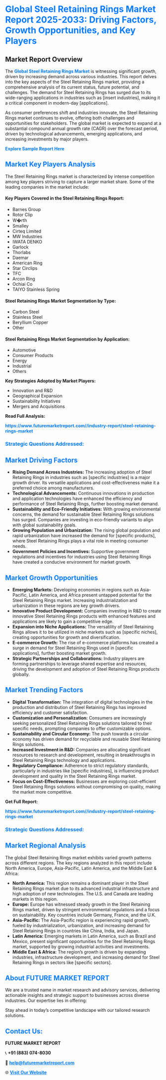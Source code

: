 <h1 style="color: #007BFF;">Global Steel Retaining Rings Market Report 2025-2033: Driving Factors, Growth Opportunities, and Key Players</h1>

<section id="overview">
<h2>Market Report Overview</h2>
<p>The <a href="https://www.futuremarketreport.com//industry-report/steel-retaining-rings-market" style="color: #007BFF; text-decoration: none;"><strong>Global Steel Retaining Rings Market</strong></a> is witnessing significant growth, driven by increasing demand across various industries. This report delves into the key aspects of the Steel Retaining Rings market, providing a comprehensive analysis of its current status, future potential, and challenges. The demand for Steel Retaining Rings has surged due to its wide-ranging applications in industries such as [insert industries], making it a critical component in modern-day [applications].</p>
<p>As consumer preferences shift and industries innovate, the Steel Retaining Rings market continues to evolve, offering both challenges and opportunities for stakeholders. The global market is expected to expand at a substantial compound annual growth rate (CAGR) over the forecast period, driven by technological advancements, emerging applications, and increasing investments by major players.</p>
</section>

<section id="overview">
<p><a href="https://www.futuremarketreport.com//request-sample/reportId=50145" style="color: #007BFF; text-decoration: none;"><strong>Explore Sample Report Here</strong></a></p>
</section>

<section id="key-players">
<h2 style="color: #007BFF;">Market Key Players Analysis</h2>
<p>The Steel Retaining Rings market is characterized by intense competition among key players striving to capture a larger market share. Some of the leading companies in the market include:</p>
<h4>Key Players Covered in the Steel Retaining Rings Report:</h4>
<ul><li>Barnes Group</li><li>Rotor Clip</li><li>W�rth</li><li>Smalley</li><li>Cirteq Limited</li><li>MW Industries</li><li>IWATA DENKO</li><li>Garlock</li><li>Thorlabs</li><li>Daemar</li><li>American Ring</li><li>Star Circlips</li><li>TFC</li><li>Arcon Ring</li><li>Ochiai Co</li><li>TAIYO Stainless Spring</li></ul>
<h4>Steel Retaining Rings Market Segmentation by Type:</h4>
<ul><li>Carbon Steel</li><li>Stainless Steel</li><li>Beryllium Copper</li><li>Other</li></ul>

<h4>Steel Retaining Rings Market Segmentation by Application:</h4>
<ul><li>Automotive</li><li>Consumer Products</li><li>Energy</li><li>Industrial</li><li>Others</li></ul>
<p><strong>Key Strategies Adopted by Market Players:</strong></p>
<ul>
<li>Innovation and R&D</li>
<li>Geographical Expansion</li>
<li>Sustainability Initiatives</li>
<li>Mergers and Acquisitions</li>
</ul>
</section>

<section>
<p><strong>Read Full Analysis: </strong></p><a href="https://www.futuremarketreport.com//industry-report/steel-retaining-rings-market" style="color: #007BFF; text-decoration: none;"><strong>https://www.futuremarketreport.com//industry-report/steel-retaining-rings-market</strong></a>
<h3 style="color: #007BFF;">Strategic Questions Addressed:</h3>
</section>

<section id="driving-factors">
<h2 style="color: #007BFF;">Market Driving Factors</h2>
<ul>
<li><strong>Rising Demand Across Industries:</strong> The increasing adoption of Steel Retaining Rings in industries such as [specific industries] is a major growth driver. Its versatile applications and cost-effectiveness make it a preferred choice among manufacturers.</li>
<li><strong>Technological Advancements:</strong> Continuous innovations in production and application technologies have enhanced the efficiency and performance of Steel Retaining Rings, further boosting market demand.</li>
<li><strong>Sustainability and Eco-Friendly Initiatives:</strong> With growing environmental concerns, the demand for sustainable Steel Retaining Rings solutions has surged. Companies are investing in eco-friendly variants to align with global sustainability goals.</li>
<li><strong>Growing Population and Urbanization:</strong> The rising global population and rapid urbanization have increased the demand for [specific products], where Steel Retaining Rings plays a vital role in meeting consumer needs.</li>
<li><strong>Government Policies and Incentives:</strong> Supportive government regulations and incentives for industries using Steel Retaining Rings have created a conducive environment for market growth.</li>
</ul>
</section>

<section id="growth-opportunities">
<h2 style="color: #007BFF;">Market Growth Opportunities</h2>
<ul>
<li><strong>Emerging Markets:</strong> Developing economies in regions such as Asia-Pacific, Latin America, and Africa present untapped potential for the Steel Retaining Rings market. Increasing industrialization and urbanization in these regions are key growth drivers.</li>
<li><strong>Innovative Product Development:</strong> Companies investing in R&D to create innovative Steel Retaining Rings products with enhanced features and applications are likely to gain a competitive edge.</li>
<li><strong>Expansion into Niche Applications:</strong> The versatility of Steel Retaining Rings allows it to be utilized in niche markets such as [specific niches], creating opportunities for growth and diversification.</li>
<li><strong>E-commerce Growth:</strong> The rise of e-commerce platforms has created a surge in demand for Steel Retaining Rings used in [specific applications], further boosting market growth.</li>
<li><strong>Strategic Partnerships and Collaborations:</strong> Industry players are forming partnerships to leverage shared expertise and resources, driving the development and adoption of Steel Retaining Rings products globally.</li>
</ul>
</section>

<section id="trending-factors">
<h2 style="color: #007BFF;">Market Trending Factors</h2>
<ul>
<li><strong>Digital Transformation:</strong> The integration of digital technologies in the production and distribution of Steel Retaining Rings has improved efficiency and customer satisfaction.</li>
<li><strong>Customization and Personalization:</strong> Consumers are increasingly seeking personalized Steel Retaining Rings solutions tailored to their specific needs, prompting companies to offer customizable options.</li>
<li><strong>Sustainability and Circular Economy:</strong> The push towards a circular economy has driven demand for recyclable and reusable Steel Retaining Rings solutions.</li>
<li><strong>Increased Investment in R&D:</strong> Companies are allocating significant resources to research and development, resulting in breakthroughs in Steel Retaining Rings technology and applications.</li>
<li><strong>Regulatory Compliance:</strong> Adherence to strict regulatory standards, particularly in industries like [specific industries], is influencing product development and quality in the Steel Retaining Rings market.</li>
<li><strong>Focus on Cost-Effectiveness:</strong> Businesses are exploring cost-efficient Steel Retaining Rings solutions without compromising on quality, making the market more competitive.</li>
</ul>
</section>

<section>
<p><strong>Get Full Report: </strong></p><a href="https://www.futuremarketreport.com//industry-report/steel-retaining-rings-market" style="color: #007BFF; text-decoration: none;"><strong>https://www.futuremarketreport.com//industry-report/steel-retaining-rings-market</strong></a>
<h3 style="color: #007BFF;">Strategic Questions Addressed:</h3>
</section>


<section id="regional-analysis">
<h2 style="color: #007BFF;">Market Regional Analysis</h2>
<p>The global Steel Retaining Rings market exhibits varied growth patterns across different regions. The key regions analyzed in this report include North America, Europe, Asia-Pacific, Latin America, and the Middle East & Africa:</p>
<ul>
<li><strong>North America:</strong> This region remains a dominant player in the Steel Retaining Rings market due to its advanced industrial infrastructure and high adoption of new technologies. The U.S. and Canada are leading markets in this region.</li>
<li><strong>Europe:</strong> Europe has witnessed steady growth in the Steel Retaining Rings market, driven by stringent environmental regulations and a focus on sustainability. Key countries include Germany, France, and the U.K.</li>
<li><strong>Asia-Pacific:</strong> The Asia-Pacific region is experiencing rapid growth, fueled by industrialization, urbanization, and increasing demand for Steel Retaining Rings in countries like China, India, and Japan.</li>
<li><strong>Latin America:</strong> Emerging markets in Latin America, such as Brazil and Mexico, present significant opportunities for the Steel Retaining Rings market, supported by growing industrial activities and investments.</li>
<li><strong>Middle East & Africa:</strong> The region’s growth is driven by expanding industries, infrastructure development, and increasing demand for Steel Retaining Rings in sectors like [specific sectors].</li>
</ul>
</section>

<footer>
<h2 style="color: #007BFF;">About FUTURE MARKET REPORT</h2>
<p>We are a trusted name in market research and advisory services, delivering actionable insights and strategic support to businesses across diverse industries. Our expertise lies in offering:</p>

<p>Stay ahead in today’s competitive landscape with our tailored research solutions.</p>

<h2 style="color: #007BFF;">Contact Us:</h2>
<p><strong>FUTURE MARKET REPORT</strong></p>
<p>📞 <strong>+91 (883) 074-8030</strong></p>
<p>📧 <strong><a href="mailto:help@futuremarketreport.com" style="color: #007BFF;">help@futuremarketreport.com</a></strong></p>
<p>🌐 <strong><a href="https://www.futuremarketreport.com/" style="color: #007BFF;">Visit Our Website</a></strong></p>
</footer>